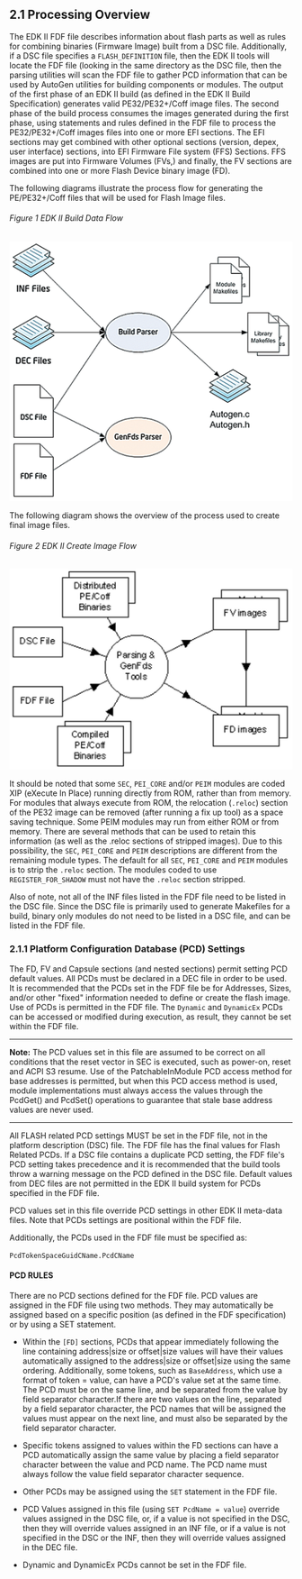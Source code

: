 <!--- @file
  2.1 Processing Overview

  Copyright (c) 2006-2017, Intel Corporation. All rights reserved.<BR>

  Redistribution and use in source (original document form) and 'compiled'
  forms (converted to PDF, epub, HTML and other formats) with or without
  modification, are permitted provided that the following conditions are met:

  1) Redistributions of source code (original document form) must retain the
     above copyright notice, this list of conditions and the following
     disclaimer as the first lines of this file unmodified.

  2) Redistributions in compiled form (transformed to other DTDs, converted to
     PDF, epub, HTML and other formats) must reproduce the above copyright
     notice, this list of conditions and the following disclaimer in the
     documentation and/or other materials provided with the distribution.

  THIS DOCUMENTATION IS PROVIDED BY TIANOCORE PROJECT "AS IS" AND ANY EXPRESS OR
  IMPLIED WARRANTIES, INCLUDING, BUT NOT LIMITED TO, THE IMPLIED WARRANTIES OF
  MERCHANTABILITY AND FITNESS FOR A PARTICULAR PURPOSE ARE DISCLAIMED. IN NO
  EVENT SHALL TIANOCORE PROJECT  BE LIABLE FOR ANY DIRECT, INDIRECT, INCIDENTAL,
  SPECIAL, EXEMPLARY, OR CONSEQUENTIAL DAMAGES (INCLUDING, BUT NOT LIMITED TO,
  PROCUREMENT OF SUBSTITUTE GOODS OR SERVICES; LOSS OF USE, DATA, OR PROFITS;
  OR BUSINESS INTERRUPTION) HOWEVER CAUSED AND ON ANY THEORY OF LIABILITY,
  WHETHER IN CONTRACT, STRICT LIABILITY, OR TORT (INCLUDING NEGLIGENCE OR
  OTHERWISE) ARISING IN ANY WAY OUT OF THE USE OF THIS DOCUMENTATION, EVEN IF
  ADVISED OF THE POSSIBILITY OF SUCH DAMAGE.

-->

## 2.1 Processing Overview

The EDK II FDF file describes information about flash parts as well as rules
for combining binaries (Firmware Image) built from a DSC file. Additionally, if
a DSC file specifies a `FLASH_DEFINITION` file, then the EDK II tools will
locate the FDF file (looking in the same directory as the DSC file, then the
parsing utilities will scan the FDF file to gather PCD information that can be
used by AutoGen utilities for building components or modules. The output of the
first phase of an EDK II build (as defined in the EDK II Build Specification)
generates valid PE32/PE32+/Coff image files. The second phase of the build
process consumes the images generated during the first phase, using statements
and rules defined in the FDF file to process the PE32/PE32+/Coff images files
into one or more EFI sections. The EFI sections may get combined with other
optional sections (version, depex, user interface) sections, into EFI Firmware
File system (FFS) Sections. FFS images are put into Firmware Volumes (FVs,) and
finally, the FV sections are combined into one or more Flash Device binary
image (FD).

The following diagrams illustrate the process flow for generating the
PE/PE32+/Coff files that will be used for Flash Image files.

###### Figure 1 EDK II Build Data Flow

![](../media/image1.png)

The following diagram shows the overview of the process used to create final
image files.

###### Figure 2 EDK II Create Image Flow

![](../media/image2.png)

It should be noted that some `SEC`, `PEI_CORE` and/or `PEIM` modules are coded
XIP (eXecute In Place) running directly from ROM, rather than from memory. For
modules that always execute from ROM, the relocation (`.reloc`) section of the
PE32 image can be removed (after running a fix up tool) as a space saving
technique. Some PEIM modules may run from either ROM or from memory. There are
several methods that can be used to retain this information (as well as the
.reloc sections of stripped images). Due to this possibility, the `SEC`,
`PEI_CORE` and `PEIM` descriptions are different from the remaining module
types. The default for all `SEC`, `PEI_CORE` and `PEIM` modules is to strip the
`.reloc` section. The modules coded to use `REGISTER_FOR_SHADOW` must not have
the `.reloc` section stripped.

Also of note, not all of the INF files listed in the FDF file need to be listed
in the DSC file. Since the DSC file is primarily used to generate Makefiles for
a build, binary only modules do not need to be listed in a DSC file, and can be
listed in the FDF file.

### 2.1.1 Platform Configuration Database (PCD) Settings

The FD, FV and Capsule sections (and nested sections) permit setting PCD
default values. All PCDs must be declared in a DEC file in order to be used. It
is recommended that the PCDs set in the FDF file be for Addresses, Sizes,
and/or other "fixed" information needed to define or create the flash image.
Use of PCDs is permitted in the FDF file. The `Dynamic` and `DynamicEx` PCDs
can be accessed or modified during execution, as result, they cannot be set
within the FDF file.

**********
**Note:** The PCD values set in this file are assumed to be correct on all
conditions that the reset vector in SEC is executed, such as power-on, reset
and ACPI S3 resume. Use of the PatchableInModule PCD access method for base
addresses is permitted, but when this PCD access method is used, module
implementations must always access the values through the PcdGet() and PcdSet()
operations to guarantee that stale base address values are never used.
**********

All FLASH related PCD settings MUST be set in the FDF file, not in the platform
description (DSC) file. The FDF file has the final values for Flash Related
PCDs. If a DSC file contains a duplicate PCD setting, the FDF file's PCD
setting takes precedence and it is recommended that the build tools throw a
warning message on the PCD defined in the DSC file. Default values from DEC
files are not permitted in the EDK II build system for PCDs specified in the
FDF file.

PCD values set in this file override PCD settings in other EDK II meta-data
files. Note that PCDs settings are positional within the FDF file.

Additionally, the PCDs used in the FDF file must be specified as:

`PcdTokenSpaceGuidCName.PcdCName`

#### PCD RULES

There are no PCD sections defined for the FDF file. PCD values are assigned in
the FDF file using two methods. They may automatically be assigned based on a
specific position (as defined in the FDF specification) or by using a SET
statement.

* Within the `[FD]` sections, PCDs that appear immediately following the line
  containing address|size or offset|size values will have their values
  automatically assigned to the address|size or offset|size using the same
  ordering. Additionally, some tokens, such as `BaseAddress`, which use a
  format of token = value, can have a PCD's value set at the same time. The PCD
  must be on the same line, and be separated from the value by field separator
  character.If there are two values on the line, separated by a field separator
  character, the PCD names that will be assigned the values must appear on the
  next line, and must also be separated by the field separator character.

* Specific tokens assigned to values within the FD sections can have a PCD
  automatically assign the same value by placing a field separator character
  between the value and PCD name. The PCD name must always follow the value
  field separator character sequence.

* Other PCDs may be assigned using the `SET` statement in the FDF file.

* PCD Values assigned in this file (using `SET PcdName = value`) override
  values assigned in the DSC file, or, if a value is not specified in the DSC,
  then they will override values assigned in an INF file, or if a value is not
  specified in the DSC or the INF, then they will override values assigned in
  the DEC file.

* Dynamic and DynamicEx PCDs cannot be set in the FDF file.
